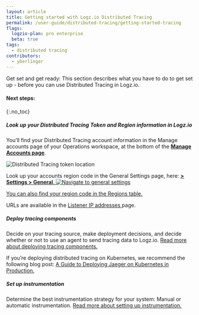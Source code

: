 ```yaml
---
layout: article
title: Getting started with Logz.io Distributed Tracing
permalink: /user-guide/distributed-tracing/getting-started-tracing
flags:
  logzio-plan: pro enterprise
  beta: true
tags:
  - distributed tracing
contributors:
  - yberlinger
---
```

Get set and get ready: This section describes what you have to do to get set up - before you can use Distributed Tracing in Logz.io.


#### Next steps: 
{:.no_toc}  

<div class="tasklist">

##### Look up your Distributed Tracing Token and Region information in Logz.io
You’ll find your Distributed Tracing account information in the Manage accounts page of your Operations workspace, at the bottom of the <a href="https://app.logz.io/#/dashboard/settings/manage-accounts" target ="_blank"> **Manage Accounts page**</a>.

![Distributed Tracing token location](https://dytvr9ot2sszz.cloudfront.net/logz-docs/distributed-tracing/tracing-token1.png)

Look up your accounts region code in the General Settings page, here:  <a href="https://app.logz.io/#/dashboard/settings/general" target ="_blank"> **<i class="li li-gear"></i> > Settings > General**.
![Navigate to general settings](https://dytvr9ot2sszz.cloudfront.net/logz-docs/distributed-tracing/general-settings1.png)

You can also find your region code in the <a href="/user-guide/accounts/account-region.html" target ="_blank"> Regions table.</a>

URLs are available in the <a href="/user-guide/log-shipping/listener-ip-addresses.html" target ="_blank"> Listener IP addresses </a>page.

##### Deploy tracing components
Decide on your tracing source, make deployment decisions, and decide whether or not to use an agent to send tracing data to Logz.io.
<a href="/user-guide/distributed-tracing/deploying-components.html" target ="_blank"> Read more about deploying tracing components.</a>

If you’re deploying distributed tracing on Kubernetes, we recommend the following blog post: <a href="https://logz.io/blog/jaeger-kubernetes-best-practices/" target ="_blank">A Guide to Deploying Jaeger on Kubernetes in Production. </a>

##### Set up instrumentation
Determine the best instrumentation strategy for your system: Manual or automatic instrumentation.
<a href="/user-guide/distributed-tracing/tracing-instrumentation.html" target ="_blank"> Read more about setting up instrumentation.</a>








